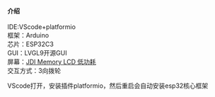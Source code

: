 #### 介绍
IDE:VScode+platformio<br>
框架：Arduino<br>
芯片：ESP32C3<br>
GUI：LVGL9开源GUI<br>
屏幕：[JDI Memory LCD 低功耗](https://item.taobao.com/item.htm?_u=7mddnvb47eb&id=717207551128&spm=a1z09.2.0.0.3ff52e8dBRWNlM)<br>
交互方式：3向拨轮<br>

VScode打开，安装插件platformio，然后重启会自动安装esp32核心框架
